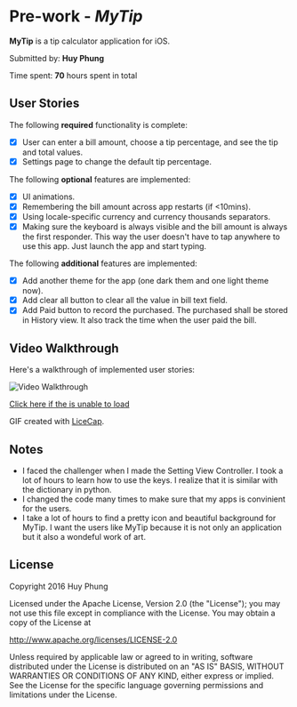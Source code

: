 # Pre-work - *MyTip*

**MyTip** is a tip calculator application for iOS.

Submitted by: **Huy Phung**

Time spent: **70** hours spent in total

## User Stories

The following **required** functionality is complete:

* [x] User can enter a bill amount, choose a tip percentage, and see the tip and total values.
* [x] Settings page to change the default tip percentage.

The following **optional** features are implemented:
* [x] UI animations.
* [x] Remembering the bill amount across app restarts (if <10mins).
* [x] Using locale-specific currency and currency thousands separators.
* [x] Making sure the keyboard is always visible and the bill amount is always the first responder. This way the user doesn't have to tap anywhere to use this app. Just launch the app and start typing.

The following **additional** features are implemented:

- [x] Add another theme for the app (one dark them and one light theme now).
- [x] Add clear all button to clear all the value in bill text field.
- [x] Add Paid button to record the purchased. The purchased shall be stored in History view. It also track the
     time when the user paid the bill.

## Video Walkthrough 

Here's a walkthrough of implemented user stories:

![Video Walkthrough](http://i.imgur.com/0uZ9BgC.gif)

[Click here if the is unable to load](http://i.imgur.com/0uZ9BgC.gif)

GIF created with [LiceCap](http://www.cockos.com/licecap/).

## Notes

- I faced the challenger when I made the Setting View Controller. I took a lot of hours to learn how to use the
  keys. I realize that it is similar with the dictionary in python.
- I changed the code many times to make sure that my apps is convinient for the users.
- I take a lot of hours to find a pretty icon and beautiful background for MyTip. I want the users like MyTip
  because it is not only an application but it also a wondeful work of art.

## License

Copyright 2016 Huy Phung

Licensed under the Apache License, Version 2.0 (the "License");
you may not use this file except in compliance with the License.
You may obtain a copy of the License at

http://www.apache.org/licenses/LICENSE-2.0

Unless required by applicable law or agreed to in writing, software
distributed under the License is distributed on an "AS IS" BASIS,
WITHOUT WARRANTIES OR CONDITIONS OF ANY KIND, either express or implied.
See the License for the specific language governing permissions and
limitations under the License.

